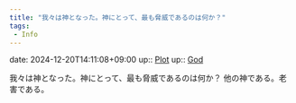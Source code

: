 ```yaml
---
title: "我々は神となった。神にとって、最も脅威であるのは何か？"
tags:
 - Info
---
```


date: 2024-12-20T14:11:08+09:00
up:: [Plot](Bar/Novel/Chaos/Plot.md)
up:: [God](../Bar/Novel/Topics/God.md)

我々は神となった。神にとって、最も脅威であるのは何か？
他の神である。老害である。